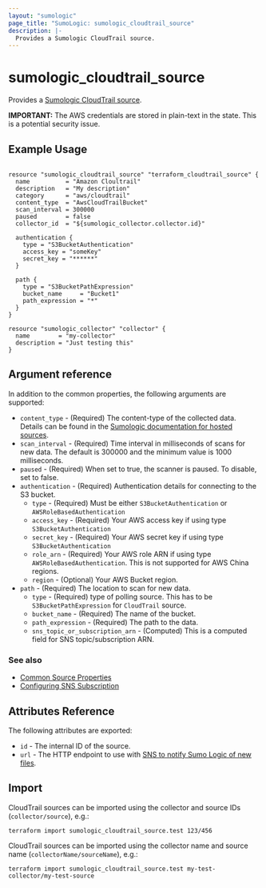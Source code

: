 ```yaml
---
layout: "sumologic"
page_title: "SumoLogic: sumologic_cloudtrail_source"
description: |-
  Provides a Sumologic CloudTrail source.
---
```


# sumologic_cloudtrail_source
Provides a [Sumologic CloudTrail source][2].

__IMPORTANT:__ The AWS credentials are stored in plain-text in the state. This is a potential security issue.

## Example Usage
```hcl

resource "sumologic_cloudtrail_source" "terraform_cloudtrail_source" {
  name          = "Amazon Cloultrail"
  description   = "My description"
  category      = "aws/cloudtrail"
  content_type  = "AwsCloudTrailBucket"
  scan_interval = 300000
  paused        = false
  collector_id  = "${sumologic_collector.collector.id}"

  authentication {
    type = "S3BucketAuthentication"
    access_key = "someKey"
    secret_key = "******"
  }

  path {
    type = "S3BucketPathExpression"
    bucket_name     = "Bucket1"
    path_expression = "*"
  }
}

resource "sumologic_collector" "collector" {
  name        = "my-collector"
  description = "Just testing this"
}
```

## Argument reference

In addition to the common properties, the following arguments are supported:

 - `content_type` - (Required) The content-type of the collected data. Details can be found in the [Sumologic documentation for hosted sources][1].
 - `scan_interval` - (Required) Time interval in milliseconds of scans for new data. The default is 300000 and the minimum value is 1000 milliseconds.
 - `paused` - (Required) When set to true, the scanner is paused. To disable, set to false.
 - `authentication` - (Required) Authentication details for connecting to the S3 bucket.
     + `type` - (Required) Must be either `S3BucketAuthentication` or `AWSRoleBasedAuthentication`
     + `access_key` - (Required) Your AWS access key if using type `S3BucketAuthentication`
     + `secret_key` - (Required) Your AWS secret key if using type `S3BucketAuthentication`
     + `role_arn` - (Required) Your AWS role ARN if using type `AWSRoleBasedAuthentication`. This is not supported for AWS China regions.
     + `region` - (Optional) Your AWS Bucket region.
 - `path` - (Required) The location to scan for new data.
     + `type` - (Required) type of polling source. This has to be `S3BucketPathExpression` for `CloudTrail` source.
     + `bucket_name` - (Required) The name of the bucket.
     + `path_expression` - (Required) The path to the data.
     + `sns_topic_or_subscription_arn` - (Computed) This is a computed field for SNS topic/subscription ARN.
     

### See also
   * [Common Source Properties](https://registry.terraform.io/providers/SumoLogic/sumologic/latest/docs#common-source-properties)
   * [Configuring SNS Subscription](https://registry.terraform.io/providers/SumoLogic/sumologic/latest/docs#configuring-sns-subscription)

## Attributes Reference
The following attributes are exported:

- `id` - The internal ID of the source.
- `url` - The HTTP endpoint to use with [SNS to notify Sumo Logic of new files](https://help.sumologic.com/03Send-Data/Sources/02Sources-for-Hosted-Collectors/Amazon-Web-Services/AWS-S3-Source#Set_up_SNS_in_AWS_(Optional)).

## Import
CloudTrail sources can be imported using the collector and source IDs (`collector/source`), e.g.:

```hcl
terraform import sumologic_cloudtrail_source.test 123/456
```

CloudTrail sources can be imported using the collector name and source name (`collectorName/sourceName`), e.g.:

```hcl
terraform import sumologic_cloudtrail_source.test my-test-collector/my-test-source
```

[1]: https://help.sumologic.com/Send_Data/Sources/03Use_JSON_to_Configure_Sources/JSON_Parameters_for_Hosted_Sources
[2]: https://help.sumologic.com/03Send-Data/Sources/02Sources-for-Hosted-Collectors/Amazon-Web-Services/AWS-CloudTrail-Source